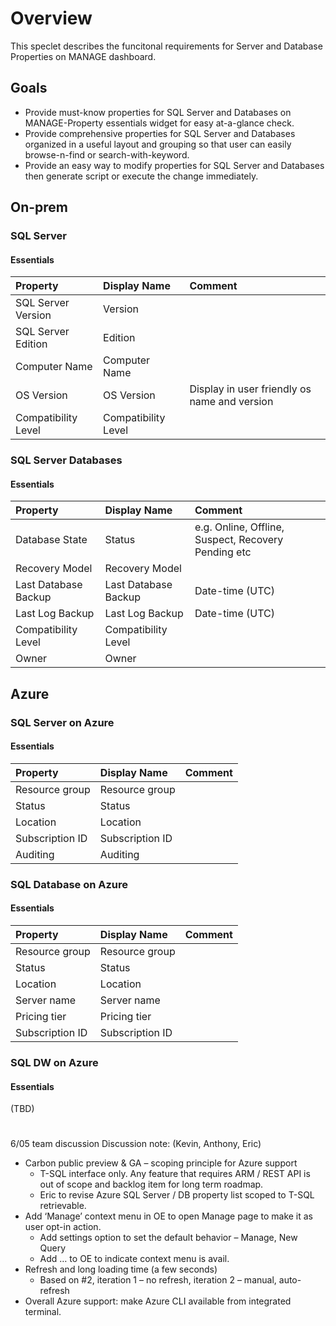 # Overview
This speclet describes the funcitonal requirements for Server and Database Properties on MANAGE dashboard.

## Goals

- Provide must-know properties for SQL Server and Databases on MANAGE-Property essentials widget for easy at-a-glance check.
- Provide comprehensive properties for SQL Server and Databases organized in a useful layout and grouping so that user can easily browse-n-find or search-with-keyword.
- Provide an easy way to modify properties for SQL Server and Databases then generate script or execute the change immediately.

## On-prem

### SQL Server

#### Essentials


|Property|Display Name|Comment|
|:---|:---|:---|
|SQL Server Version|Version||
|SQL Server Edition|Edition||
|Computer Name|Computer Name||
|OS Version|OS Version|Display in user friendly os name and version|
|Compatibility Level|Compatibility Level||

### SQL Server Databases

#### Essentials
|Property|Display Name|Comment|
|:---|:---|:---|
|Database State|Status|e.g. Online, Offline, Suspect, Recovery Pending etc|
|Recovery Model|Recovery Model||
|Last Database Backup|Last Database Backup|Date-time (UTC)|
|Last Log Backup|Last Log Backup|Date-time (UTC)|
|Compatibility Level |Compatibility Level||
|Owner|Owner||

## Azure

### SQL Server on Azure

#### Essentials
|Property|Display Name|Comment|
|:---|:---|:---|
|Resource group|Resource group||
|Status|Status||
|Location|Location||
|Subscription ID|Subscription ID||
|Auditing|Auditing||


### SQL Database on Azure

#### Essentials
|Property|Display Name|Comment|
|:---|:---|:---|
|Resource group|Resource group||
|Status|Status||
|Location|Location||
|Server name|Server name||
|Pricing tier|Pricing tier||
|Subscription ID|Subscription ID||

### SQL DW on Azure

#### Essentials

(TBD)

#

6/05 team discussion
Discussion note: (Kevin, Anthony, Eric)
 
- Carbon public preview & GA – scoping principle for Azure support
	- T-SQL interface only. Any feature that requires ARM / REST API is out of scope and backlog item for long term roadmap.
	- Eric to revise Azure SQL Server / DB property list scoped to T-SQL retrievable.
- Add ‘Manage’ context menu in OE to open Manage page to make it as user opt-in action.
	- Add settings option to set the default behavior – Manage, New Query
	- Add … to OE to indicate context menu is avail.
- Refresh and long loading time (a few seconds)
	- Based on #2, iteration 1 – no refresh, iteration 2 – manual, auto-refresh
- Overall Azure support: make Azure CLI available from integrated terminal.
 
